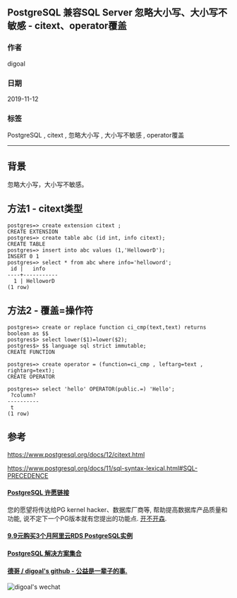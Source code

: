 ## PostgreSQL 兼容SQL Server 忽略大小写、大小写不敏感 - citext、operator覆盖   
                                                                                               
### 作者                                                      
digoal                                                                                               
                                                                                               
### 日期                                                                                               
2019-11-12                                                                                            
                                                                                               
### 标签                                                                                               
PostgreSQL , citext , 忽略大小写 , 大小写不敏感 , operator覆盖    
                                                                                               
----                                                                                               
                                                                                               
## 背景          
忽略大小写，大小写不敏感。  
  
## 方法1 - citext类型  
  
```  
postgres=> create extension citext ;  
CREATE EXTENSION  
postgres=> create table abc (id int, info citext);  
CREATE TABLE  
postgres=> insert into abc values (1,'HelloworD');  
INSERT 0 1  
postgres=> select * from abc where info='helloword';  
 id |   info      
----+-----------  
  1 | HelloworD  
(1 row)  
```  
  
## 方法2 - 覆盖=操作符  
  
```  
postgres=> create or replace function ci_cmp(text,text) returns boolean as $$  
postgres$> select lower($1)=lower($2);  
postgres$> $$ language sql strict immutable;  
CREATE FUNCTION  
  
postgres=> create operator = (function=ci_cmp , leftarg=text , rightarg=text);  
CREATE OPERATOR  
  
postgres=> select 'hello' OPERATOR(public.=) 'Hello';  
 ?column?   
----------  
 t  
(1 row)  
```  
  
  
## 参考    
https://www.postgresql.org/docs/12/citext.html  
      
https://www.postgresql.org/docs/11/sql-syntax-lexical.html#SQL-PRECEDENCE  
  
  
  
  
  
  
  
  
  
  
  
  
  
  
  
  
  
  
  
  
  
  
  
  
  
  
  
  
  
  
  
  
  
  
  
  
  
  
  
  
  
  
  
  
  
  
#### [PostgreSQL 许愿链接](https://github.com/digoal/blog/issues/76 "269ac3d1c492e938c0191101c7238216")
您的愿望将传达给PG kernel hacker、数据库厂商等, 帮助提高数据库产品质量和功能, 说不定下一个PG版本就有您提出的功能点. [开不开森](https://github.com/digoal/blog/issues/76 "269ac3d1c492e938c0191101c7238216").  
  
  
#### [9.9元购买3个月阿里云RDS PostgreSQL实例](https://www.aliyun.com/database/postgresqlactivity "57258f76c37864c6e6d23383d05714ea")
  
  
#### [PostgreSQL 解决方案集合](https://yq.aliyun.com/topic/118 "40cff096e9ed7122c512b35d8561d9c8")
  
  
#### [德哥 / digoal's github - 公益是一辈子的事.](https://github.com/digoal/blog/blob/master/README.md "22709685feb7cab07d30f30387f0a9ae")
  
  
![digoal's wechat](../pic/digoal_weixin.jpg "f7ad92eeba24523fd47a6e1a0e691b59")
  
